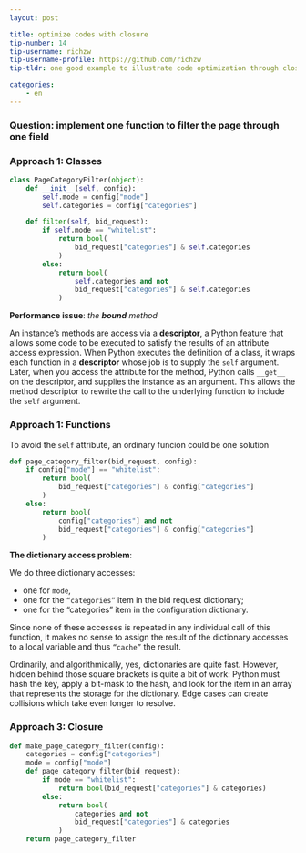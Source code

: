 ```yaml
---
layout: post

title: optimize codes with closure
tip-number: 14
tip-username: richzw
tip-username-profile: https://github.com/richzw
tip-tldr: one good example to illustrate code optimization through closure

categories:
    - en
---
```


### Question: implement one function to filter the page through one field

### Approach 1: Classes

```python
class PageCategoryFilter(object):
    def __init__(self, config):
        self.mode = config["mode"]
        self.categories = config["categories"]

    def filter(self, bid_request):
        if self.mode == "whitelist":
            return bool(
                bid_request["categories"] & self.categories
            )
        else:
            return bool(
                self.categories and not
                bid_request["categories"] & self.categories
            )
```

**Performance issue**: _the **bound** method_

An instance’s methods are access via a **descriptor**, a Python feature that allows some code to be executed to satisfy the results of 
an attribute access expression. When Python executes the definition of a class, it wraps each function in a **descriptor** 
whose job is to supply the `self` argument. Later, when you access the attribute for the method, Python calls `__get__` on the descriptor,
and supplies the instance as an argument. This allows the method descriptor to rewrite the call to the underlying function to include the `self` argument.

### Approach 1: Functions

To avoid the `self` attribute, an ordinary funcion could be one solution

```python
def page_category_filter(bid_request, config):
    if config["mode"] == "whitelist":
        return bool(
            bid_request["categories"] & config["categories"]
        )
    else:
        return bool(
            config["categories"] and not
            bid_request["categories"] & config["categories"]
        )
```

**The dictionary access problem**:

We do three dictionary accesses: 
- one for `mode`, 
- one for the `“categories”` item in the bid request dictionary; 
- one for the “categories” item in the configuration dictionary. 

Since none of these accesses is repeated in any individual call of this function, it makes no sense to assign the result of
the dictionary accesses to a local variable and thus `“cache”` the result.

Ordinarily, and algorithmically, yes, dictionaries are quite fast. However, hidden behind those square brackets is quite a bit of work:
Python must hash the key, apply a bit-mask to the hash, and look for the item in an array that represents the storage for the dictionary. 
Edge cases can create collisions which take even longer to resolve. 

### Approach 3: Closure

```python
def make_page_category_filter(config):
    categories = config["categories"]
    mode = config["mode"]
    def page_category_filter(bid_request):
        if mode == "whitelist":
            return bool(bid_request["categories"] & categories)
        else:
            return bool(
                categories and not
                bid_request["categories"] & categories
            )
    return page_category_filter
```

